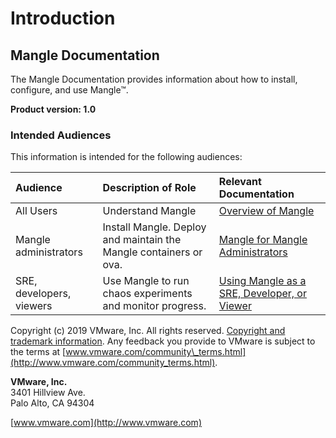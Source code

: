 # Introduction

## Mangle Documentation

The Mangle Documentation provides information about how to install, configure, and use Mangle™.

**Product version: 1.0**

### Intended Audiences

This information is intended for the following audiences:

| **Audience** | **Description of Role** | **Relevant Documentation** |
| :--- | :--- | :--- |
| All Users | Understand Mangle | [Overview of Mangle](mangle_overview/README.md) |
| Mangle administrators | Install Mangle. Deploy and maintain the Mangle containers or ova. | [Mangle for Mangle Administrators](mangle_admin/README.md) |
| SRE, developers, viewers | Use Mangle to run chaos experiments and monitor progress. | [Using Mangle as a SRE, Developer, or Viewer](mangle_users/README.md) |

Copyright \(c\) 2019 VMware, Inc. All rights reserved. [Copyright and trademark information](http://pubs.vmware.com/copyright-trademark.html). Any feedback you provide to VMware is subject to the terms at [www.vmware.com/community\_terms.html](http://www.vmware.com/community_terms.html).

**VMware, Inc.**  
 3401 Hillview Ave.  
 Palo Alto, CA 94304

[www.vmware.com](http://www.vmware.com)

